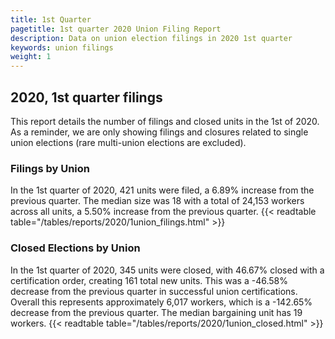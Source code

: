 ```yaml
---
title: 1st Quarter 
pagetitle: 1st quarter 2020 Union Filing Report
description: Data on union election filings in 2020 1st quarter 
keywords: union filings
weight: 1
---
```


## 2020, 1st quarter filings

This report details the number of filings and closed units in the 1st of 2020. As a reminder, we are only showing filings and closures related to single union elections (rare multi-union elections are excluded).

### Filings by Union
In the 1st quarter of 2020, 421 units were filed, a 6.89% increase from the previous quarter. The median size was 18 with a total of 24,153 workers across all units, a 5.50% increase from the previous quarter.
{{< readtable table="/tables/reports/2020/1union_filings.html" >}}

### Closed Elections by Union
In the 1st quarter of 2020, 345 units were closed, with 46.67% closed with a certification order, creating 161 total new units. This was a -46.58% decrease from the previous quarter in successful union certifications. Overall this represents approximately 6,017 workers, which is a -142.65% decrease from the previous quarter. The median bargaining unit has 19 workers.
{{< readtable table="/tables/reports/2020/1union_closed.html" >}}
